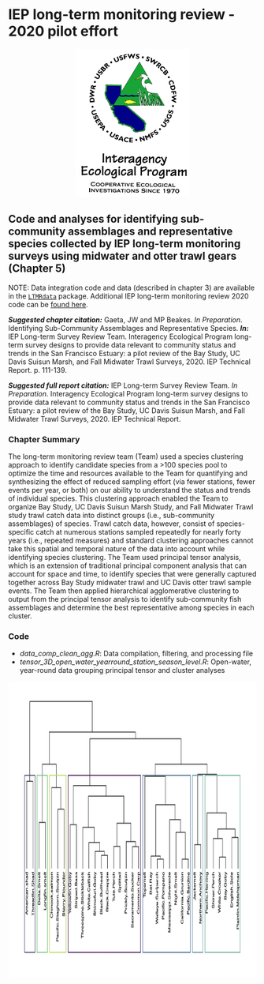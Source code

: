 # IEP long-term monitoring review - 2020 pilot effort

<p align="center">
  <img src='IEP_logo_compliant_colors.jpg' height="300" />
</p>

## Code and analyses for identifying sub-community assemblages and representative species collected by IEP long-term monitoring surveys using midwater and otter trawl gears (Chapter 5)

NOTE: Data integration code and data (described in chapter 3) are
available in the [`LTMRdata`](https://github.com/sbashevkin/LTMRdata)
package. Additional IEP long-term monitoring review 2020 code can be [found here](https://github.com/sbashevkin/LTMRpilot).

**_Suggested chapter citation:_** Gaeta, JW and MP Beakes. _In Preparation_. Identifying Sub-Community Assemblages and Representative Species. **_In:_** IEP Long-term Survey Review Team. Interagency Ecological Program long-term survey designs to provide data relevant to community status and trends in the San Francisco Estuary: a pilot review of the Bay Study, UC Davis Suisun Marsh, and Fall Midwater Trawl Surveys, 2020. IEP Technical Report. p. 111-139.

**_Suggested full report citation:_** IEP Long-term Survey Review Team. _In Preparation_. Interagency Ecological Program long-term survey designs to provide data relevant to community status and trends in the San Francisco Estuary: a pilot review of the Bay Study, UC Davis Suisun Marsh, and Fall Midwater Trawl Surveys, 2020. IEP Technical Report. 

### Chapter Summary
  The long-term monitoring review team (Team) used a species clustering approach to identify candidate species from a >100 species pool to optimize the time and resources available to the Team for quantifying and synthesizing the effect of reduced sampling effort (via fewer stations, fewer events per year, or both) on our ability to understand the status and trends of individual species. This clustering approach enabled the Team to organize Bay Study, UC Davis Suisun Marsh Study, and Fall Midwater Trawl study trawl catch data into distinct groups (i.e., sub-community assemblages) of species. Trawl catch data, however, consist of species-specific catch at numerous stations sampled repeatedly for nearly forty years (i.e., repeated measures) and standard clustering approaches cannot take this spatial and temporal nature of the data into account while identifying species clustering. The Team used principal tensor analysis, which is an extension of traditional principal component analysis that can account for space and time, to identify species that were generally captured together across Bay Study midwater trawl and UC Davis otter trawl sample events. The Team then applied hierarchical agglomerative clustering to output from the principal tensor analysis to identify sub-community fish assemblages and determine the best representative among species in each cluster. 

### Code

- *data_comp_clean_agg.R*: Data compilation, filtering, and processing file
- *tensor_3D_open_water_yearround_station_season_level.R*: Open-water, year-round data grouping principal tensor and cluster analyses


<p align="center">
  <img src='PTA_rect_dendo.jpg' height="600" />
</p>
